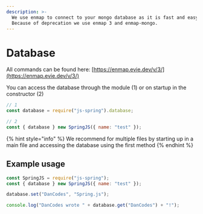 ```yaml
---
description: >-
  We use enmap to connect to your mongo database as it is fast and easy to use.
  Because of deprecation we use enmap 3 and enmap-mongo.
---
```


# Database

All commands can be found here: [https://enmap.evie.dev/v/3/](https://enmap.evie.dev/v/3/)

You can access the database through the module \(1\) or on startup in the constructor \(2\)

```javascript
// 1
const database = require("js-spring").database;

// 2
const { database } new SpringJS({ name: "test" });
```

{% hint style="info" %}
We recommend for multiple files by starting up in a main file and accessing the database using the first method
{% endhint %}

## Example usage

```javascript
const SpringJS = require("js-spring");
const { database } new SpringJS({ name: "test" });

database.set("DanCodes", "Spring.js");

console.log("DanCodes wrote " + database.get("DanCodes") + "!");
```

